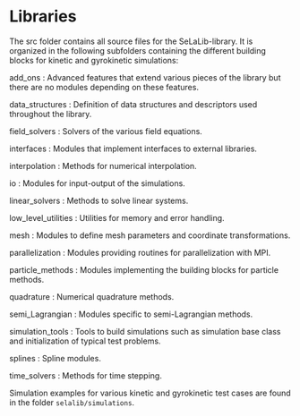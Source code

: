 # Libraries

The src folder contains all source files for the SeLaLib-library. It is
organized in the following subfolders containing the different building
blocks for kinetic and gyrokinetic simulations:

add\_ons
: Advanced features that extend various pieces of the library but there are no modules depending on these features.

data\_structures
: Definition of data structures and descriptors used throughout the library.

field\_solvers
: Solvers of the various field equations.

interfaces
: Modules that implement interfaces to external libraries.

interpolation
: Methods for numerical interpolation.

io
: Modules for input-output of the simulations.

linear\_solvers
: Methods to solve linear systems.

low\_level\_utilities
: Utilities for memory and error handling.

mesh
: Modules to define mesh parameters and coordinate
    transformations.

parallelization
: Modules providing routines for parallelization with MPI.

particle\_methods
: Modules implementing the building blocks for particle methods.

quadrature
: Numerical quadrature methods.

semi\_Lagrangian
: Modules specific to semi-Lagrangian methods.

simulation\_tools
: Tools to build simulations such as simulation base class and initialization of typical test problems.

splines
: Spline modules.

time\_solvers
: Methods for time stepping.

Simulation examples for various kinetic and gyrokinetic test cases are
found in the folder `selalib/simulations`.
